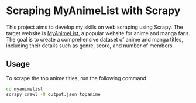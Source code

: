 # Scraping MyAnimeList with Scrapy

This project aims to develop my skills on web scraping using Scrapy. The target website is [MyAnimeList](https://myanimelist.net/), a popular website for anime and manga fans. The goal is to create a comprehensive dataset of anime and manga titles, including their details such as genre, score, and number of members.

## Usage

To scrape the top anime titles, run the following command:

```bash
cd myanimelist
scrapy crawl -O output.json topanime
```
